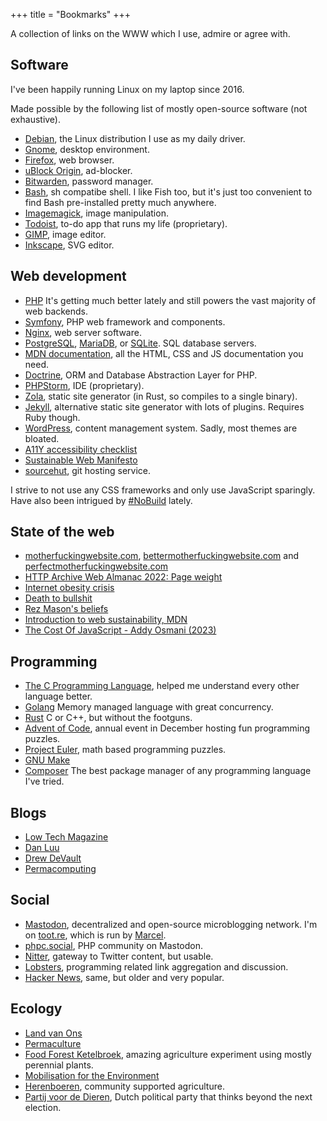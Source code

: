 +++
title = "Bookmarks"
+++

A collection of links on the WWW which I use, admire or agree with.

## Software

I've been happily running Linux on my laptop since 2016.

Made possible by the following list of mostly open-source software (not exhaustive).

- [Debian](https://www.debian.org/), the Linux distribution I use as my daily driver.
- [Gnome](https://www.gnome.org/), desktop environment.
- [Firefox](https://www.mozilla.org/en-US/firefox/), web browser.
- [uBlock Origin](https://ublockorigin.com/), ad-blocker.
- [Bitwarden](https://bitwarden.com/), password manager.
- [Bash](https://www.gnu.org/software/bash/), sh compatibe shell. I like Fish too, but it's just too convenient to find Bash pre-installed pretty much anywhere.
- [Imagemagick](https://imagemagick.org/index.php), image manipulation.
- [Todoist](https://todoist.com), to-do app that runs my life (proprietary).
- [GIMP](https://www.gimp.org/), image editor.
- [Inkscape](https://inkscape.org/), SVG editor.


## Web development

- [PHP](https://www.php.net/) It's getting much better lately and still powers the vast majority of web backends.
- [Symfony](https://symfony.com/), PHP web framework and components.
- [Nginx](https://nginx.org/), web server software.
- [PostgreSQL](https://www.postgresql.org/), [MariaDB](https://mariadb.org/), or [SQLite](https://www.sqlite.org/index.html). SQL database servers.
- [MDN documentation](https://developer.mozilla.org/en-US/), all the HTML, CSS and JS documentation you need.
- [Doctrine](https://www.doctrine-project.org/), ORM and Database Abstraction Layer for PHP.
- [PHPStorm](https://www.jetbrains.com/phpstorm/), IDE (proprietary).
- [Zola](https://www.getzola.org/), static site generator (in Rust, so compiles to a single binary).
- [Jekyll](https://jekyllrb.com/), alternative static site generator with lots of plugins. Requires Ruby though.
- [WordPress](https://wordpress.org/), content management system. Sadly, most themes are bloated.
- [A11Y accessibility checklist](https://www.a11yproject.com/checklist/)
- [Sustainable Web Manifesto](https://www.sustainablewebmanifesto.com/)
- [sourcehut](https://git.sr.ht/), git hosting service.

I strive to not use any CSS frameworks and only use JavaScript sparingly. Have also been intrigued by [#NoBuild](https://world.hey.com/dhh/you-can-t-get-faster-than-no-build-7a44131c) lately.


## State of the web

- [motherfuckingwebsite.com](http://motherfuckingwebsite.com/), [bettermotherfuckingwebsite.com](http://bettermotherfuckingwebsite.com/) and [perfectmotherfuckingwebsite.com](https://perfectmotherfuckingwebsite.com/)
- [HTTP Archive Web Almanac 2022: Page weight](https://almanac.httparchive.org/en/2022/page-weight)
- [Internet obesity crisis](https://idlewords.com/talks/website_obesity.htm)
- [Death to bullshit](https://deathtobullshit.com/)
- [Rez Mason's beliefs](https://www.rezmason.net/beliefs.html)
- [Introduction to web sustainability, MDN](https://developer.mozilla.org/en-US/blog/introduction-to-web-sustainability/)
- [The Cost Of JavaScript - Addy Osmani (2023)](https://www.youtube.com/watch?v=ZKH3DLT4BKw)


## Programming

- [The C Programming Language](https://en.wikipedia.org/wiki/The_C_Programming_Language), helped me understand every other language better.
- [Golang](https://go.dev/) Memory managed language with great concurrency.
- [Rust](https://www.rust-lang.org/) C or C++, but without the footguns.
- [Advent of Code](https://adventofcode.com/), annual event in December hosting fun programming puzzles.
- [Project Euler](https://projecteuler.net/), math based programming puzzles.
- [GNU Make](https://www.gnu.org/software/make/)
- [Composer](https://getcomposer.org/) The best package manager of any programming language I've tried.


## Blogs

- [Low Tech Magazine](https://solar.lowtechmagazine.com/)
- [Dan Luu](https://danluu.com/)
- [Drew DeVault](https://drewdevault.com/)
- [Permacomputing](https://permacomputing.net/)


## Social

- [Mastodon](https://joinmastodon.org/), decentralized and open-source microblogging network. I'm on [toot.re](https://toot.re/@dvk), which is run by [Marcel](https://marcelbootsman.nl/).
- [phpc.social](https://phpc.social/about), PHP community on Mastodon.
- [Nitter](https://nitter.net/), gateway to Twitter content, but usable.
- [Lobsters](https://lobste.rs/), programming related link aggregation and discussion.
- [Hacker News](https://news.ycombinator.com/), same, but older and very popular.


## Ecology

- [Land van Ons](https://landvanons.nl/)
- [Permaculture](https://en.wikipedia.org/wiki/Permaculture)
- [Food Forest Ketelbroek](https://www.youtube.com/watch?v=M5B3f5gxHkA), amazing agriculture experiment using mostly perennial plants.
- [Mobilisation for the Environment](https://mobilisation.nl/nl/)
- [Herenboeren](https://www.herenboeren.nl/), community supported agriculture.
- [Partij voor de Dieren](https://www.partijvoordedieren.nl/), Dutch political party that thinks beyond the next election.

